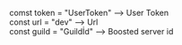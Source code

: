 comst token = "UserToken" --> User Token <br>
const url = "dev" --> Url <br>
const guild = "Guildİd" --> Boosted server id
